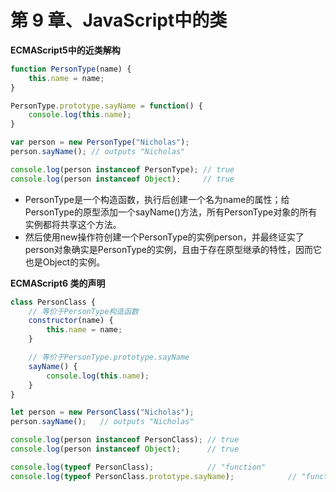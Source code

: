 # 第 9 章、JavaScript中的类

**ECMAScript5中的近类解构**

```javascript
function PersonType(name) {
	this.name = name;
}

PersonType.prototype.sayName = function() {
	console.log(this.name);
}

var person = new PersonType("Nicholas");
person.sayName(); // outputs "Nicholas"

console.log(person instanceof PersonType); // true
console.log(person instanceof Object);     // true
```
- PersonType是一个构造函数，执行后创建一个名为name的属性；给PersonType的原型添加一个sayName()方法，所有PersonType对象的所有实例都将共享这个方法。
- 然后使用new操作符创建一个PersonType的实例person，并最终证实了person对象确实是PersonType的实例，且由于存在原型继承的特性，因而它也是Object的实例。

**ECMAScript6 类的声明**

```javascript
class PersonClass {
	// 等价于PersonType构造函数
	constructor(name) {
		this.name = name;
	}

	// 等价于PersonType.prototype.sayName
	sayName() {
		console.log(this.name);
	}
}

let person = new PersonClass("Nicholas");
person.sayName();	// outputs "Nicholas"

console.log(person instanceof PersonClass); // true
console.log(person instanceof Object);      // true

console.log(typeof PersonClass);            // "function"
console.log(typeof PersonClass.prototype.sayName);            // "function"
```

